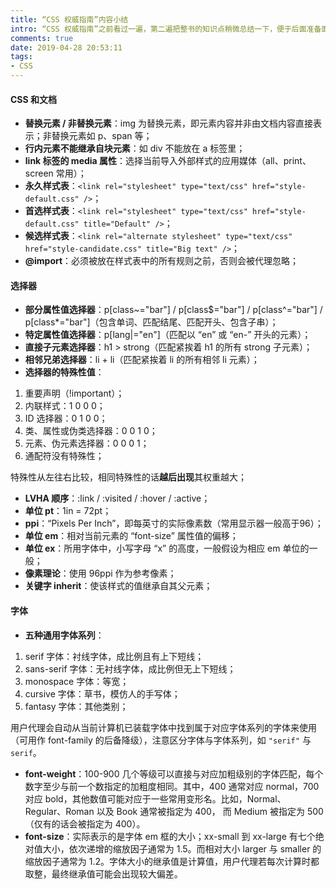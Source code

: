 ```yaml
---
title: “CSS 权威指南”内容小结
intro: “CSS 权威指南”之前看过一遍，第二遍把整书的知识点稍微总结一下，便于后面准备面试或查找问题之用。本文基于《CSS 权威指南（第三版）》内容进行总结。
comments: true
date: 2019-04-28 20:53:11
tags:
- CSS
---
```


#### CSS 和文档

* **替换元素 / 非替换元素**：img 为替换元素，即元素内容并非由文档内容直接表示；非替换元素如 p、span 等；
* **行内元素不能继承自块元素**：如 div 不能放在 a 标签里；
* **link 标签的 media 属性**：选择当前导入外部样式的应用媒体（all、print、screen 常用）；
* **永久样式表**：`<link rel="stylesheet" type="text/css" href="style-default.css" />`；
* **首选样式表**：`<link rel="stylesheet" type="text/css" href="style-default.css" title="Default" />`；
* **候选样式表**：`<link rel="alternate stylesheet" type="text/css" href="style-candidate.css" title="Big text" />`；
* **@import**：必须被放在样式表中的所有规则之前，否则会被代理忽略；

#### 选择器

* **部分属性值选择器**：p[class~="bar"] / p[class$="bar"] / p[class^="bar"] / p[class*="bar"]（包含单词、匹配结尾、匹配开头、包含子串）；
* **特定属性值选择器**：p[lang|="en"]（匹配以 “en” 或 “en-” 开头的元素）；
* **直接子元素选择器**：h1 > strong（匹配紧挨着 h1 的所有 strong 子元素）；
* **相邻兄弟选择器**：li + li（匹配紧挨着 li 的所有相邻 li 元素）；
* **选择器的特殊性值**：

1. 重要声明（!important）；
2. 内联样式：1 0 0 0；
3. ID 选择器：0 1 0 0；
4. 类、属性或伪类选择器：0 0 1 0；
5. 元素、伪元素选择器：0 0 0 1；
6. 通配符没有特殊性；

特殊性从左往右比较，相同特殊性的话**越后出现**其权重越大；

* **LVHA 顺序**：:link / :visited / :hover / :active；
* **单位 pt**：1in = 72pt；
* **ppi**：“Pixels Per Inch”，即每英寸的实际像素数（常用显示器一般高于96）；
* **单位 em**：相对当前元素的 “font-size” 属性值的偏移；
* **单位 ex**：所用字体中，小写字母 “x” 的高度，一般假设为相应 em 单位的一般；
* **像素理论**：使用 96ppi 作为参考像素；
* **关键字 inherit**：使该样式的值继承自其父元素；

#### 字体

* **五种通用字体系列**：

1. serif 字体：衬线字体，成比例且有上下短线；
2. sans-serif 字体：无衬线字体，成比例但无上下短线；
3. monospace 字体：等宽；
4. cursive 字体：草书，模仿人的手写体；
5. fantasy 字体：其他类别；

用户代理会自动从当前计算机已装载字体中找到属于对应字体系列的字体来使用（可用作 font-family 的后备降级），注意区分字体与字体系列，如 `"serif"` 与 `serif`。

* **font-weight**：100-900 几个等级可以直接与对应加粗级别的字体匹配，每个数字至少与前一个数指定的加粗度相同。其中，400 通常对应 normal，700 对应 bold，其他数值可能对应于一些常用变形名。比如，Normal、Regular、Roman 以及 Book 通常被指定为 400， 而 Medium 被指定为 500（仅有的话会被指定为 400）。
* **font-size**：实际表示的是字体 em 框的大小；xx-small 到 xx-large 有七个绝对值大小，依次递增的缩放因子通常为 1.5。而相对大小 larger 与 smaller 的缩放因子通常为 1.2。字体大小的继承值是计算值，用户代理若每次计算时都取整，最终继承值可能会出现较大偏差。

